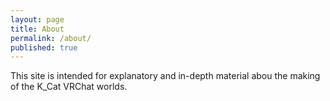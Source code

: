 ```yaml
---
layout: page
title: About
permalink: /about/
published: true
---
```


This site is intended for explanatory and in-depth material abou the making of the K_Cat VRChat worlds. 